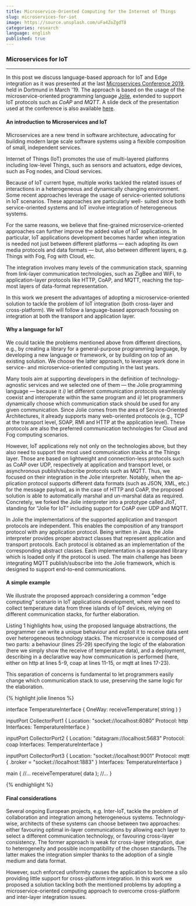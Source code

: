 ```yaml
---
title: Microservice-Oriented Computing for the Internet of Things
slug: microservices-for-iot
image: https://source.unsplash.com/uFa4ZoZgdT8
categories: research
language: english
published: true
---
```


### Microservices for IoT
---

In this post we discuss language-based approach for IoT and Edge integration as it was presented at the last [Microservices Conference 2019](https://www.conf-micro.services/), held in Dortmund in March '19.
The approach is based on the usage of the microservice-oriented programming language [Jolie](http://jolie-lang.org), extended to support IoT protocols such as _CoAP_ and _MQTT_.
A slide deck of the presentation used at the conference is also available [here](https://www.conf-micro.services/2019/slides/papers/day2/applications2/Zingaro.pdf).

#### An introduction to Microservices and IoT

Microservices are a new trend in software architecture, advocating for building modern large scale software systems using a flexible composition of small, independent services.

Internet of Things (IoT) promotes the use of multi-layered platforms including low-level Things, such as sensors and actuators, edge devices, such as Fog nodes, and Cloud services.

Because of IoT current hype, multiple works tackled the related issues of interactions in a heterogeneous and dynamically changing environment. 
Some recent approaches leverage the usage of service-oriented solutions in IoT scenarios. 
These approaches are particularly well- suited since both service-oriented systems and IoT involve integration of heterogeneous systems.

For the same reasons, we believe that fine-grained microservice-oriented approaches can further improve the added value of IoT applications. 
In particular, IoT applications development becomes harder when integration is needed not just between different platforms — each adopting its own media protocols and data formats — but, also between different layers, e.g. Things with Fog, Fog with Cloud, etc.

The integration involves many levels of the communication stack, spanning from link-layer communication technologies, such as ZigBee and WiFi, to application-layer protocols like HTTP, CoAP, and MQTT, reaching the top-most layers of data-format representation. 

In this work we present the advantages of adopting a microservice-oriented solution to tackle the problem of IoT integration (both cross-layer and cross-platform). 
We will follow a language-based approach focusing on integration at both the transport and application layer.

#### Why a language for IoT

We could tackle the problems mentioned above from different directions, e.g., by creating a library for a general-purpose programming language, by developing a new language or framework, or by building on top of an existing solution. 
We choose the latter approach, to leverage work done in service- and microservice-oriented computing in the last years. 

Many tools aim at supporting developers in the definition of technology-agnostic services and we selected one of them — the Jolie programming language — because it _i)_ let different communication protocols seamlessly coexist and interoperate within the same program and _ii)_ let programmers dynamically choose which communication stack should be used for any given communication. 
Since Jolie comes from the area of Service-Oriented Architectures, it already supports many web-oriented protocols (e.g., TCP at the transport level, SOAP, RMI and HTTP at the application level).
These protocols are also the preferred communication technologies for Cloud and Fog computing scenarios.

However, IoT applications rely not only on the technologies above, but they also need to support the most used communication stacks at the Things layer. 
Those are based on lightweight and connection-less protocols such as CoAP over UDP, respectively at application and transport level, or asynchronous publish/subscribe protocols such as MQTT. 
Thus, we focused on their integration in the Jolie interpreter. 
Notably, when the ap- plication protocol supports different data formats (such as JSON, XML, etc.) for the message payload, as in the case of HTTP and CoAP, the proposed solution is able to automatically
marshal and un-marshal data as required. 
Concretely, we forked the Jolie interpreter into a prototype called JIoT, standing for “Jolie for IoT” including support for CoAP over UDP and MQTT.

In Jolie the implementations of the supported application and transport protocols are independent. 
This enables the composition of any transport protocol with any application protocol. 
Being written in Java, the Jolie interpreter provides proper abstract classes that represent application and transport protocols. 
Each protocol is obtained as an implementation of the corresponding abstract classes.
Each implementation is a separated library which is loaded only if the protocol is used. 
The main challenge has been integrating MQTT publish/subscribe into the Jolie framework, which is designed to support end-to-end communications.

#### A simple example

We illustrate the proposed approach considering a common "edge computing" scenario in IoT applications development, where we need to collect temperature data from three islands of IoT devices, relying on different communication stacks, for further elaboration. 

Listing 1 highlights how, using the proposed language abstractions, the programmer can write a unique behaviour and exploit it to receive data sent over heterogeneous technology stacks. 
The microservice is composed of two parts: a behaviour (lines 25-29) specifying the logic of the elaboration (here we simply show the receive of temperature data), and a deployment, describing in a declarative way how communication is performed (here, either on http at lines 5-9, coap at lines 11-15, or mqtt at lines 17-23). 

This separation of concerns is fundamental to let programmers easily change which communication stack to use, preserving the same logic for the elaboration.

{% highlight jolie linenos %}

interface TemperatureInterface {
  OneWay: receiveTemperature( string )
}

inputPort CollectorPort1 {
  Location: "socket://localhost:8080"
  Protocol: http
  Interfaces: TemperatureInterface
}

inputPort CollectorPort2 {
  Location: "datagram://localhost:5683"
  Protocol: coap
  Interfaces: TemperatureInterface
}

inputPort CollectorPort3 {
  Location: "socket://localhost:9001"
  Protocol: mqtt {
    .broker = "socket://localhost:1883"
  }
  Interfaces: TemperatureInterface
}

main
{
  //...
  receiveTemperature( data );
  //...
}

{% endhighlight %}

#### Final considerations

Several ongoing European projects, e.g. Inter-IoT, tackle the problem of collaboration and integration among heterogeneous systems. 
Technology-wise, architects of these systems can choose between two approaches: either favouring optimal in-layer communications by allowing each layer to select a different communication technology, or favouring cross-layer consistency. 
The former approach is weak for cross-layer integration, due to heterogeneity and possible incompatibility of the chosen standards. 
The latter makes the integration simpler thanks to the adoption of a single medium and data format. 

However, such enforced uniformity causes the application to become a silo providing little support for cross-platform integration. 
In this work we proposed a solution tackling both the mentioned problems by adopting a microservice-oriented computing approach to overcome cross-platform and inter-layer integration issues.
